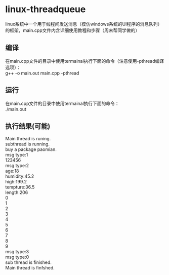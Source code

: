 # linux-threadqueue
linux系统中一个用于线程间发送消息（模仿windows系统的UI程序的消息队列）的框架，main.cpp文件内含详细使用教程和步骤（周末帮同学做的）</br>
## 编译
在main.cpp文件的目录中使用termainal执行下面的命令（注意使用-pthread编译选项）：</br>
g++ -o main.out main.cpp -pthread
## 运行
在main.cpp文件的目录中使用termainal执行下面的命令：</br>
./main.out
## 执行结果(可能)
Main thread is runing.</br>
subthread is running.</br>
buy a package paomian.</br>
msg type:1</br>
123456</br>
msg type:2</br>
age:18</br>
humidity:45.2</br>
high:199.2</br>
tempture:36.5</br>
length:206</br>
0</br>
1</br>
2</br>
3</br>
4</br>
5</br>
6</br>
7</br>
8</br>
9</br>
msg type:3</br>
msg type:0</br>
sub thread is finished.</br>
Main thread is finfshed.</br>

